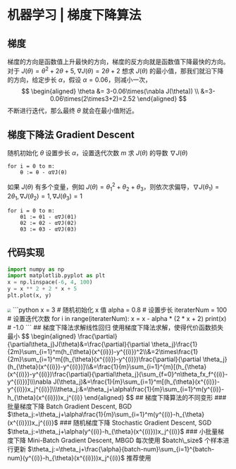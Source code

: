 # 机器学习 | 梯度下降算法
## 梯度
梯度的方向是函数值上升最快的方向，梯度的反方向就是函数值下降最快的方向。
对于 $J(\theta)=\theta^2+2\theta+5$, $\nabla J(\theta)=2\theta+2$
想求 $J(\theta)$ 的最小值，那我们就沿下降的方向，给定步长 $\alpha$，假设 $\alpha=0.06$，则减小一次，
$$
\begin{aligned}
\theta &= 3-0.06\times(\nabla J(\theta)) \\
&=3-0.06\times(2\times3+2)=2.52
\end{aligned}
$$
不断进行迭代，那么最终 $\theta$ 就会在最小值附近。
## 梯度下降法 Gradient Descent
随机初始化 $\theta$
设置步长 $\alpha$，设置迭代次数 $m$
求 $J(\theta)$ 的导数 $\nabla J(\theta)$
```
for i = 0 to m:
	θ := θ - α∇J(θ)
```
如果 $J(\theta)$ 有多个变量，例如
$J(\theta)=\theta_1^2+\theta_2+\theta_3$，则依次求偏导，$\nabla J(\theta_1)=2\theta_1,\nabla J(\theta_2)=1,\nabla J(\theta_3)=1$
```
for i = 0 to m:
	θ1 := θ1 - α∇J(θ1)
	θ2 := θ2 - α∇J(θ2)
	θ3 := θ3 - α∇J(θ3)
```
## 代码实现
```python
import numpy as np
import matplotlib.pyplot as plt
x = np.linspace(-6, 4, 100)
y = x ** 2 + 2 * x + 5
plt.plot(x, y)
```
<img src="https://typora-birdy.oss-cn-guangzhou.aliyuncs.com/20240830144106.png" style="zoom:50%">
```python
x = 3  # 随机初始化 x 值
alpha = 0.8   # 设置步长
iteraterNum = 100   # 设置迭代次数
for i in range(iteraterNum):
    x = x - alpha * (2 * x + 2)
print(x)  # -1.0
```
## 梯度下降法求解线性回归
使用梯度下降法求解，使得代价函数损失最小
$$
\begin{aligned}
\frac{\partial}{\partial\theta_j}J(\theta)&=\frac{\partial}{\partial \theta_j}\frac{1}{2m}\sum_{i=1}^m(h_{\theta}(x^{(i)})-y^{(i)})^2\\&=2\times\frac{1}{2m}\sum_{i=1}^m[(h_{\theta}(x^{(i)})-y^{(i)})\frac{\partial}{\partial \theta_j}(h_{\theta}(x^{(i)})-y^{(i)})]\\&=\frac{1}{m}\sum_{i=1}^{m}[(h_{\theta}(x^{(i)})-y^{(i)})\frac{\partial}{\partial\theta_j}(\sum_{f=0}^n\theta_fx_f^{(i)}-y^{(i)})]\\\nabla J(\theta_j)&=\frac{1}{m}\sum_{i=1}^m[(h_{\theta}(x^{(i)})-y^{(i)})x_j^{(i)}]\\\theta_j:&=\theta_j+\alpha\frac{1}{m}\sum_{i=1}^m(y^{(i)}-h_{\theta}(x^{(i)}))x_j^{(i)}
\end{aligned}
$$
## 梯度下降算法的不同变形
### 批量梯度下降 Batch Gradient Descent, BGD
$\theta_j:=\theta_j+\alpha\frac{1}{m}\sum_{i=1}^m(y^{(i)}-h_{\theta}(x^{(i)}))x_j^{(i)}$
### 随机梯度下降 Stochastic Gradient Descent, SGD
$\theta_j:=\theta_j+\alpha(y^{(i)}-h_{\theta}(x^{(i)}))x_j^{(i)}$
### 小批量梯度下降 Mini-Batch Gradient Descent, MBGD
每次使用 $batch\_size$ 个样本进行更新
$\theta_j:=\theta_j+\frac{\alpha}{batch-num}\sum_{i=1}^{batch-num}(y^{(i)}-h_{\theta}(x^{(i)}))x_j^{(i)}$
推荐使用